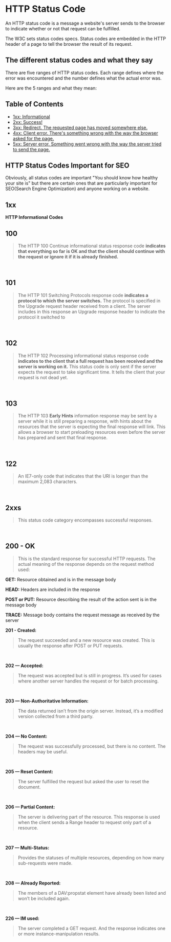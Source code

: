 # HTTP Status Code

  An HTTP status code is a message a website's server sends to the browser to indicate whether or not that request can be fulfilled.

  The W3C sets status codes specs. Status codes are embedded in the HTTP header of a page to tell the browser the result of its request.

## The different status codes and what they say
There are five ranges of HTTP status codes. Each range defines where the error was encountered and the number defines what the actual error was.

Here are the 5 ranges and what they mean:


## Table of Contents

- [1xx: Informational](#1xx)
- [2xx: Success!](#2xx)
- [3xx: Redirect. The requested page has moved somewhere else.](#3xx)
- [4xx: Client error. There's something wrong with the way the browser asked for the page.](#4xx)
- [5xx: Server error. Something went wrong with the way the server tried to send the page.](#5xx)

## HTTP Status Codes Important for SEO
   Obviously, all status codes are important "You should know how healthy your site is" but there are certain ones that are particularly important for SEO(Search Engine Optimization) and anyone working on a website.


## 1xx
 **HTTP Informational Codes**

**100**
---
>  The HTTP 100 Continue informational status response code **indicates that everything so far is OK and that the client should continue with the request or ignore it if it is already finished.**
<br>

**101**
---
>  The HTTP 101 Switching Protocols response code **indicates a protocol to which the server switches.** The protocol is specified in the Upgrade request header received from a client. The server includes in this response an Upgrade response header to indicate the protocol it switched to
<br>

**102**
---
> The HTTP 102 Processing informational status response code **indicates to the client that a full request has been received and the server is working on it.** This status code is only sent if the server expects the request to take significant time. It tells the client that your request is not dead yet.
<br>

**103**
---
> The HTTP 103 **Early Hints** information response may be sent by a server while it is still preparing a response, with hints about the resources that the server is expecting the final response will link. This allows a browser to start preloading resources even before the server has prepared and sent that final response.
<br>

**122**
---
> An IE7-only code that indicates that the URI is longer than the maximum 2,083 characters.
<br>

## 2xxs
> This status code category encompasses successful responses. 
<br>

**200 - OK**
---
> This is the standard response for successful HTTP requests. The actual meaning of the response depends on the request method used:

**GET:** Resource obtained and is in the message body

**HEAD:** Headers are included in the response

**POST or PUT:** Resource describing the result of the action sent is in the message body

**TRACE:** Message body contains the request message as received by the server
<br>

**201 - Created:** 
> The request succeeded and a new resource was created. This is usually the response after POST or PUT requests. 
<br>

**202 — Accepted:** 
> The request was accepted but is still in progress. It’s used for cases where another server handles the request or for batch processing. 
<br>

**203 — Non-Authoritative Information:** 
> The data returned isn’t from the origin server. Instead, it’s a modified version collected from a third party. 
<br>

**204 — No Content:** 
> The request was successfully processed, but there is no content. The headers may be useful. 
<br>

**205 — Reset Content:** 
> The server fulfilled the request but asked the user to reset the document.
<br>

**206 — Partial Content:** 
> The server is delivering part of the resource. This response is used when the client sends a Range header to request only part of a resource. 
<br>

**207 — Multi-Status:** 
> Provides the statuses of multiple resources, depending on how many sub-requests were made. 
<br>

**208 — Already Reported:** 
> The members of a DAV:propstat element have already been listed and won’t be included again. 
<br>

**226 — IM used:** 
> The server completed a GET request. And the response indicates one or more instance-manipulation results.
<br>
